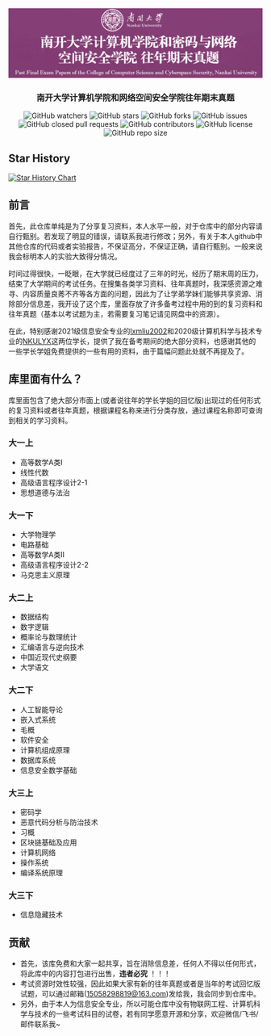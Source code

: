 <div align="center">
  <img src="./nku_final_exam_image.png" alt="NKU_Final_Exam" />
  <h3>南开大学计算机学院和网络空间安全学院往年期末真题</h3>

  <img style="display: inline-block;" src="https://img.shields.io/github/watchers/Luhaozhhhe/NKU_Final_Exam" alt="GitHub watchers" />
  <a href="https://github.com/Luhaozhhhe/NKU_Final_Exam/stargazers"><img style="display: inline-block;" src="https://img.shields.io/github/stars/Luhaozhhhe/NKU_Final_Exam" alt="GitHub stars" /></a>
  <a href="https://github.com/Luhaozhhhe/NKU_Final_Exam/network"><img style="display: inline-block;" src="https://img.shields.io/github/forks/Luhaozhhhe/NKU_Final_Exam" alt="GitHub forks" /></a>
  <a href="https://github.com/Luhaozhhhe/NKU_Final_Exam/issues"><img style="display: inline-block;" src="https://img.shields.io/github/issues/Luhaozhhhe/NKU_Final_Exam" alt="GitHub issues" /></a>
  <a href="https://github.com/Luhaozhhhe/NKU_Final_Exam/pulls"><img style="display: inline-block;" src="https://img.shields.io/github/issues-pr-closed-raw/Luhaozhhhe/NKU_Final_Exam" alt="GitHub closed pull requests" /></a>
  <img style="display: inline-block;" src="https://img.shields.io/github/contributors/Luhaozhhhe/NKU_Final_Exam" alt="GitHub contributors" />
  <a href="https://github.com/Luhaozhhhe/NKU_Final_Exam/blob/main/LICENSE"><img style="display: inline-block;" src="https://img.shields.io/github/license/Luhaozhhhe/NKU_Final_Exam" alt="GitHub license" /></a>
  <img style="display: inline-block;" src="https://img.shields.io/github/repo-size/Luhaozhhhe/NKU_Final_Exam" alt="GitHub repo size" />
</div>

## Star History
[![Star History Chart](https://api.star-history.com/svg?repos=Luhaozhhhe/NKU_Final_Exam&type=Timeline)](https://star-history.com/#Luhaozhhhe/NKU_Final_Exam&Timeline)

## 前言
首先，此仓库单纯是为了分享复习资料，本人水平一般，对于仓库中的部分内容请自行甄别。若发现了明显的错误，请联系我进行修改；另外，有关于本人github中其他仓库的代码或者实验报告，不保证高分，不保证正确，请自行甄别。一般来说我会标明本人的实验大致得分情况。

时间过得很快，一眨眼，在大学就已经度过了三年的时光，经历了期末周的压力，结束了大学期间的考试任务。在搜集各类学习资料、往年真题时，我深感资源之难寻、内容质量良莠不齐等各方面的问题，因此为了让学弟学妹们能够共享资源、消除部分信息差，我开设了这个库，里面存放了许多备考过程中用的到的复习资料和往年真题（基本以考试题为主，若需要复习笔记请见网盘中的资源）。

在此，特别感谢2021级信息安全专业的[lxmliu2002](https://github.com/lxmliu2002)和2020级计算机科学与技术专业的[NKULYX](https://github.com/NKULYX)这两位学长，提供了我在备考期间的绝大部分资料，也感谢其他的一些学长学姐免费提供的一些有用的资料，由于篇幅问题此处就不再提及了。

## 库里面有什么？
库里面包含了绝大部分市面上(或者说往年的学长学姐的回忆版)出现过的任何形式的复习资料或者往年真题，根据课程名称来进行分类存放，通过课程名称即可查询到相关的学习资料。

### 大一上
+ 高等数学A类I
+ 线性代数
+ 高级语言程序设计2-1
+ 思想道德与法治
### 大一下
+ 大学物理学
+ 电路基础
+ 高等数学A类II
+ 高级语言程序设计2-2
+ 马克思主义原理
### 大二上
+ 数据结构
+ 数字逻辑
+ 概率论与数理统计
+ 汇编语言与逆向技术
+ 中国近现代史纲要
+ 大学语文
### 大二下
+ 人工智能导论
+ 嵌入式系统
+ 毛概
+ 软件安全
+ 计算机组成原理
+ 数据库系统
+ 信息安全数学基础
### 大三上
+ 密码学
+ 恶意代码分析与防治技术
+ 习概
+ 区块链基础及应用
+ 计算机网络
+ 操作系统
+ 编译系统原理
### 大三下
+ 信息隐藏技术

## 贡献
+ 首先，该库免费和大家一起共享，旨在消除信息差，任何人不得以任何形式，将此库中的内容打包进行出售，**违者必究** ！！！
+ 考试资源时效性较强，因此如果大家有新的往年真题或者是当年的考试回忆版试题，可以通过邮箱(15058298819@163.com)发给我，我会同步到仓库中。
+ 另外，由于本人为信息安全专业，所以可能仓库中没有物联网工程、计算机科学与技术的一些考试科目的试卷，若有同学愿意开源和分享，欢迎微信/飞书/邮件联系我~
